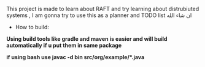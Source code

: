 This project is made to learn about RAFT and try learning about distrubiuted systems , I am gonna try to use this as a planner and TODO list ان شاء الله


- How to build:

**Using build tools like gradle and maven is easier and will build automatically if u put them in same package**

**if using bash use javac -d bin src/org/example/*.java**
